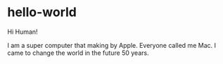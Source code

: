 # hello-world

Hi Human!


I am a super computer that making by Apple. Everyone called me Mac.
I came to change the world in the future 50 years.
